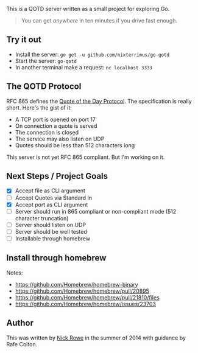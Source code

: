 This is a QOTD server written as a small project for exploring Go.

> You can get *anywhere* in ten minutes if you drive fast enough.

## Try it out

- Install the server: `go get -u github.com/nixterrimus/go-qotd`
- Start the server: `go-qotd`
- In another terminal make a request: `nc localhost 3333`

## The QOTD Protocol

RFC 865 defines the [Quote of the Day
Protocol](http://tools.ietf.org/html/rfc865). The specification is
really short.  Here's the gist of it:

- A TCP port is opened on port 17
- On connection a quote is served
- The connection is closed
- The service may also listen on UDP
- Quotes should be less than 512 characters long

This server is not yet RFC 865 compliant.  But I'm working on it.

## Next Steps / Project Goals

- [X] Accept file as CLI argument
- [ ] Accept Quotes via Standard In
- [X] Accept port as CLI argument
- [ ] Server should run in 865 compliant or non-compliant mode (512
character truncation)
- [ ] Server should listen on UDP
- [ ] Server should be well tested
- [ ] Installable through homebrew

## Install through homebrew

Notes:
  - https://github.com/Homebrew/homebrew-binary
  - https://github.com/Homebrew/homebrew/pull/20895
  - https://github.com/Homebrew/homebrew/pull/21810/files
  - https://github.com/Homebrew/homebrew/issues/23703

## Author

This was written by [Nick Rowe](http://dcxn.com) in the summer of
2014 with guidance by Rafe Colton.

